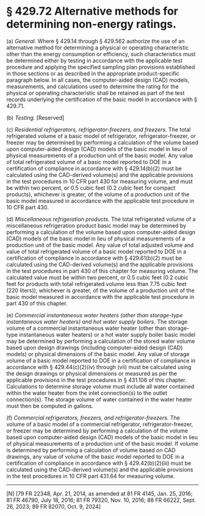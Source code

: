 # § 429.72   Alternative methods for determining non-energy ratings.

(a) *General.* Where § 429.14 through § 429.562 authorize the use of an alternative method for determining a physical or operating characteristic other than the energy consumption or efficiency, such characteristics must be determined either by testing in accordance with the applicable test procedure and applying the specified sampling plan provisions established in those sections or as described in the appropriate product-specific paragraph below. In all cases, the computer-aided design (CAD) models, measurements, and calculations used to determine the rating for the physical or operating characteristic shall be retained as part of the test records underlying the certification of the basic model in accordance with § 429.71.


(b) *Testing.* [Reserved]


(c) *Residential refrigerators, refrigerator-freezers, and freezers.* The total refrigerated volume of a basic model of refrigerator, refrigerator-freezer, or freezer may be determined by performing a calculation of the volume based upon computer-aided design (CAD) models of the basic model in lieu of physical measurements of a production unit of the basic model. Any value of total refrigerated volume of a basic model reported to DOE in a certification of compliance in accordance with § 429.14(b)(2) must be calculated using the CAD-derived volume(s) and the applicable provisions in the test procedures in 10 CFR part 430 for measuring volume, and must be within two percent, or 0.5 cubic feet (0.2 cubic feet for compact products), whichever is greater, of the volume of a production unit of the basic model measured in accordance with the applicable test procedure in 10 CFR part 430.


(d) *Miscellaneous refrigeration products.* The total refrigerated volume of a miscellaneous refrigeration product basic model may be determined by performing a calculation of the volume based upon computer-aided design (CAD) models of the basic model in lieu of physical measurements of a production unit of the basic model. Any value of total adjusted volume and value of total refrigerated volume of a basic model reported to DOE in a certification of compliance in accordance with § 429.61(b)(2) must be calculated using the CAD-derived volume(s) and the applicable provisions in the test procedures in part 430 of this chapter for measuring volume. The calculated value must be within two percent, or 0.5 cubic feet (0.2 cubic feet for products with total refrigerated volume less than 7.75 cubic feet (220 liters)), whichever is greater, of the volume of a production unit of the basic model measured in accordance with the applicable test procedure in part 430 of this chapter.


(e) *Commercial instantaneous water heaters (other than storage-type instantaneous water heaters) and hot water supply boilers.* The storage volume of a commercial instantaneous water heater (other than storage-type instantaneous water heaters) or a hot water supply boiler basic model may be determined by performing a calculation of the stored water volume based upon design drawings (including computer-aided design (CAD) models) or physical dimensions of the basic model. Any value of storage volume of a basic model reported to DOE in a certification of compliance in accordance with § 429.44(c)(2)(iv) through (vii) must be calculated using the design drawings or physical dimensions or measured as per the applicable provisions in the test procedures in § 431.106 of this chapter. Calculations to determine storage volume must include all water contained within the water heater from the inlet connection(s) to the outlet connection(s). The storage volume of water contained in the water heater must then be computed in gallons.




(f) *Commercial refrigerators, freezers, and refrigerator-freezers.* The volume of a basic model of a commercial refrigerator, refrigerator-freezer, or freezer may be determined by performing a calculation of the volume based upon computer-aided design (CAD) models of the basic model in lieu of physical measurements of a production unit of the basic model. If volume is determined by performing a calculation of volume based on CAD drawings, any value of volume of the basic model reported to DOE in a certification of compliance in accordance with § 429.42(b)(2)(iii) must be calculated using the CAD-derived volume(s) and the applicable provisions in the test procedures in 10 CFR part 431.64 for measuring volume.





---

[N] [79 FR 22348, Apr. 21, 2014, as amended at 81 FR 4145, Jan. 25, 2016; 81 FR 46790, July 18, 2016; 81 FR 79320, Nov. 10, 2016; 88 FR 66222, Sept. 26, 2023; 89 FR 82070, Oct. 9, 2024]






